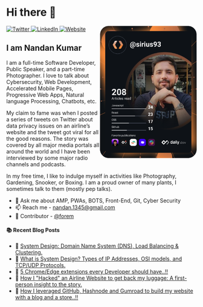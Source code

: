 # Hi there 👋

<div align="left">
  <a href="https://twitter.com/_sirius93_">
    <img
      src="https://img.shields.io/twitter/follow/_sirius93_?label=Twitter&logo=twitter&style=flat-square&color=1da1f2&logoColor=ffffff"
      alt="Twitter"
    />
  </a>
  <a href="https://www.linkedin.com/in/nandank93/">
    <img
      src="https://img.shields.io/static/v1?logo=linkedin&style=flat-square&color=0072b1&label=LinkedIn&message=%E2%98%86"
      alt="LinkedIn"
    />
  </a>
  
  <a href="https://nandan.dev/">
    <img alt="Website" src="https://img.shields.io/website?down_color=lightgray&down_message=offline&style=flat-square&up_color=blue&up_message=up&url=https%3A%2F%2Fnandankumar.info">
  </a>


  <a href="https://api.daily.dev/get?r=sirius93" target="_blank">
    <img
      width="256"
      align="right"
      src="https://github.com/sirius93/sirius93/blob/main/devcard.svg"
    />
  </a>

</div>

## I am Nandan Kumar

I am a full-time Software Developer, Public Speaker, and a part-time Photographer. I love to talk about Cybersecurity, Web Development, Accelerated Mobile Pages, Progressive Web Apps, Natural language Processing, Chatbots, etc.

My claim to fame was when I posted a series of tweets on Twitter about data privacy issues on an airline’s website and the tweet got viral for all the good reasons. The story was covered by all major media portals all around the world and I have been interviewed by some major radio channels and podcasts.

In my free time, I like to indulge myself in activities like Photography, Gardening, Snooker, or Boxing. I am a proud owner of many plants, I sometimes talk to them (mostly pep talks).

- 💬 Ask me about AMP, PWAs, BOTS, Front-End, Git, Cyber Security
- 📫 Reach me - nandan.1345@gmail.com
- 🌱 Contributor -  [@forem](https://github.com/forem/forem)

#### :books: Recent Blog Posts
<!-- BLOGPOSTS:START -->
 - 💯 [System Design: Domain Name System &lpar;DNS&rpar;, Load Balancing &amp; Clustering.](https://blog.nandan.dev/system-design-domain-name-system-dns-load-balancing-clustering)
 - 🚀 [What is System Design? Types of IP Addresses, OSI models, and TCP/UDP Protocols.](https://blog.nandan.dev/what-is-system-design-ip-osi-models-and-tcp-udp-protocols)
 - 🌮 [5 Chrome/Edge extensions every Developer should have..!!](https://blog.nandan.dev/5-chrome-edge-extensions-every-developer-should-have)
 - 🚀 [How I &quot;Hacked&quot; an Airline Website to get back my luggage: A first-person insight to the story.](https://blog.nandan.dev/how-i-hacked-an-airline-website-to-get-back-my-luggage-a-first-person-insight-to-the-story)
 - 🚀 [How I leveraged GitHub, Hashnode and Gumroad to build my website with a blog and a store..!!](https://blog.nandan.dev/how-i-leveraged-github-hashnode-and-gumroad-to-build-my-website-with-a-blog-and-a-store)<!-- BLOGPOSTS:END -->

